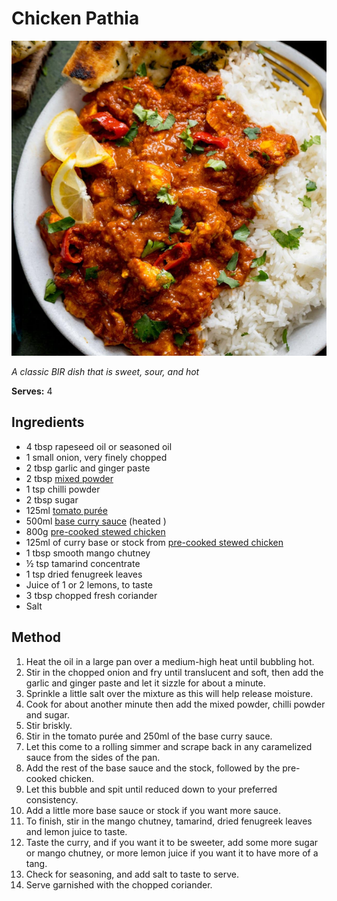 # Chicken Pathia

![Chicken Pathia](resources/pathia.png)

*A classic BIR dish that is sweet, sour, and hot*

**Serves:** 4

## Ingredients
- 4 tbsp rapeseed oil or seasoned oil
- 1 small onion, very finely chopped 
- 2 tbsp garlic and ginger paste
- 2 tbsp [mixed powder](../Base/mixed-powder.md)
- 1 tsp chilli powder 
- 2 tbsp sugar 
- 125ml [tomato purée ](../Base/tomato-puree.md)
- 500ml [base curry sauce](../Base/curry-base.md) (heated )
- 800g [pre-cooked stewed chicken](../Base/pre-cooked-chicken.md)
- 125ml of curry base or stock from [pre-cooked stewed chicken](../Base/curry-base.md)
- 1 tbsp smooth mango chutney 
- ½ tsp tamarind concentrate 
- 1 tsp dried fenugreek leaves 
- Juice of 1 or 2 lemons, to taste 
- 3 tbsp chopped fresh coriander 
- Salt 


## Method
1. Heat the oil in a large pan over a medium-high heat until bubbling hot. 
1. Stir in the chopped onion and fry until translucent and soft, then add the garlic and ginger paste and let it sizzle for about a minute. 
1. Sprinkle a little salt over the mixture as this will help release 
moisture. 
1. Cook for about another minute then add the mixed powder, chilli powder and sugar. 
1. Stir briskly. 
1. Stir in the tomato purée and 250ml of the base curry sauce. 
1. Let this come to a rolling simmer and scrape back in any caramelized sauce from the sides of the pan. 
1. Add the rest of the base sauce and the stock, followed by the pre-cooked chicken. 
1. Let this bubble and spit until reduced down to your preferred consistency. 
1. Add a little more base sauce or stock if you want more sauce. 
1. To finish, stir in the mango chutney, tamarind, dried fenugreek leaves and lemon juice to taste. 
1. Taste the curry, and if you want it to be sweeter, add some more sugar or mango chutney, or more lemon juice if you want it to have more of a tang. 
1. Check for seasoning, and add salt to taste to serve. 
1. Serve garnished with the chopped coriander. 